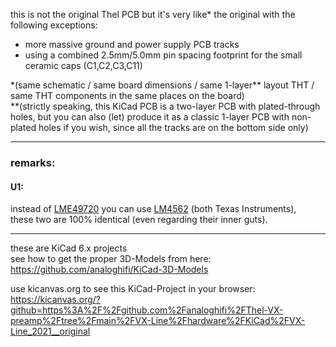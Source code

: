 this is not the original Thel PCB but it's very like\* the original with the following exceptions:  
* more massive ground and power supply PCB tracks  
* using a combined 2.5mm/5.0mm pin spacing footprint for the small ceramic caps (C1,C2,C3,C11)  
  
\*(same schematic / same board dimensions / same 1-layer\** layout THT / same THT components in the same places on the board)  
\**(strictly speaking, this KiCad PCB is a two-layer PCB with plated-through holes, but you can also (let) produce it as a classic 1-layer PCB with non-plated holes if you wish, since all the tracks are on the bottom side only)  
  

----  

### remarks:  
#### U1:  
instead of [LME49720](https://www2.mouser.com/ProductDetail/Texas-Instruments/LME49720NA-NOPB?qs=7lkVKPoqpbYtIqwyg5iDaA%3D%3D) you can use [LM4562](https://www2.mouser.com/ProductDetail/Texas-Instruments/LM4562NA-NOPB?qs=QbsRYf82W3Gc2w4DLq%252BZjw%3D%3D) (both Texas Instruments),  
these two are 100% identical (even regarding their inner guts).
  
----  
  
  
these are KiCad 6.x projects  
see how to get the proper 3D-Models from here: https://github.com/analoghifi/KiCad-3D-Models  

use kicanvas.org to see this KiCad-Project in your browser:  
https://kicanvas.org/?github=https%3A%2F%2Fgithub.com%2Fanaloghifi%2FThel-VX-preamp%2Ftree%2Fmain%2FVX-Line%2Fhardware%2FKiCad%2FVX-Line_2021__original


